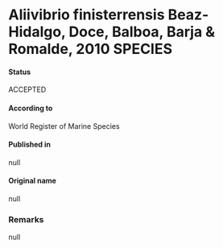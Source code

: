 Aliivibrio finisterrensis Beaz-Hidalgo, Doce, Balboa, Barja & Romalde, 2010 SPECIES
=======

#### Status
ACCEPTED

#### According to
World Register of Marine Species

#### Published in
null

#### Original name
null

### Remarks
null